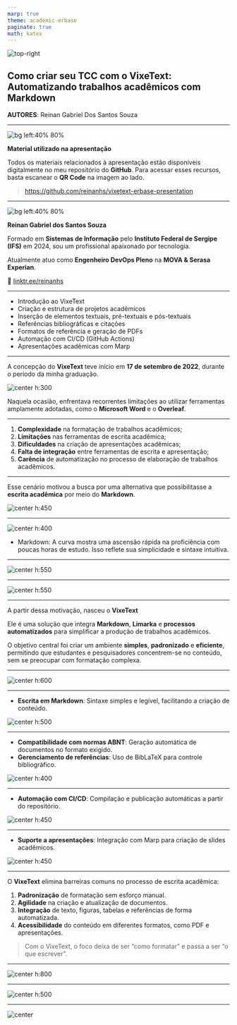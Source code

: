 ```yaml
---
marp: true
theme: academic-erbase
paginate: true
math: katex
---
```


<!-- _class: lead -->

![top-right](https://main--ornate-begonia-abfe87.netlify.app/assets/logo.svg)

## Como criar seu TCC com o VixeText: Automatizando trabalhos acadêmicos com Markdown

**AUTORES**: Reinan Gabriel Dos Santos Souza

<!-- _footer: '13 de agosto de 2025' -->

---

![bg left:40% 80%](https://www.qrtag.net/api/qr_1280.png?url=https://github.com/ReinanHS/vixetext-erbase-presentation)

**Material utilizado na apresentação**

Todos os materiais relacionados à apresentação estão disponíveis digitalmente no meu repositório do **GitHub**. Para acessar esses recursos, basta escanear o **QR Code** na imagem ao lado.

> https://github.com/reinanhs/vixetext-erbase-presentation

---

![bg left:40% 80%](https://avatars.githubusercontent.com/u/28494067?v=4)

**Reinan Gabriel dos Santos Souza**

Formado em **Sistemas de Informação** pelo **Instituto Federal de Sergipe (IFS)** em 2024, sou um profissional apaixonado por tecnologia.

Atualmente atuo como **Engenheiro DevOps Pleno** na **MOVA & Serasa Experian**.

🔗 [linktr.ee/reinanhs](https://linktr.ee/reinanhs)

---

<!-- _header: Sumário -->

* Introdução ao VixeText
* Criação e estrutura de projetos acadêmicos
* Inserção de elementos textuais, pré-textuais e pós-textuais
* Referências bibliográficas e citações
* Formatos de referência e geração de PDFs
* Automação com CI/CD (GitHub Actions)
* Apresentações acadêmicas com Marp

---

<!-- _header: Introdução ao VixeText -->

A concepção do **VixeText** teve início em **17 de setembro de 2022**, durante o período da minha graduação.

![center h:300](./img/exemplo-do-primeiro-commit.png)

Naquela ocasião, enfrentava recorrentes limitações ao utilizar ferramentas amplamente adotadas, como o **Microsoft Word** e o **Overleaf**. 

---

<!-- _header: Problemas principais identificados naquele período -->

1. **Complexidade** na formatação de trabalhos acadêmicos;
1. **Limitações** nas ferramentas de escrita acadêmica;
1. **Dificuldades** na criação de apresentações acadêmicas;
1. **Falta de integração** entre ferramentas de escrita e apresentação;
1. **Carência** de automatização no processo de elaboração de trabalhos acadêmicos.

---

Esse cenário motivou a busca por uma alternativa que possibilitasse a **escrita acadêmica** por meio do **Markdown**.

![center h:450](./img/exemplo-do-uso-markdown.png)

---

<!-- _header: Gráfico comparando a curva de aprendizado entre Markdown e LaTeX -->

![center h:400](./img/grafico-markdown-latex.png)

- Markdown: A curva mostra uma ascensão rápida na proficiência com poucas horas de estudo. Isso reflete sua simplicidade e sintaxe intuitiva.

---

<!-- _header: Exemplo de código em LaTeX -->

![center h:550](./img/exemplo-de-codigo-latex.png)

---

<!-- _header: Exemplo de código em Markdown -->

![center h:550](./img/exemplo-do-uso-markdown-2.png)

---

<!-- _header: Do conceito à ferramenta -->

A partir dessa motivação, nasceu o **VixeText** 

Ele é uma solução que integra **Markdown**, **Limarka** e **processos automatizados** para simplificar a produção de trabalhos acadêmicos.

O objetivo central foi criar um ambiente **simples**, **padronizado** e **eficiente**, permitindo que estudantes e pesquisadores concentrem-se no conteúdo, sem se preocupar com formatação complexa.

---

<!-- _header: Ilustração da integração -->

![center h:600](./img/ilustracao-da-integracao.png)

---

<!-- _header: Características principais do VixeText -->

- **Escrita em Markdown**: Sintaxe simples e legível, facilitando a criação de conteúdo.

![center h:500](./img/exemplo-de-uso-vscode.png)

---

<!-- _header: Características principais do VixeText -->

- **Compatibilidade com normas ABNT**: Geração automática de documentos no formato exigido.
- **Gerenciamento de referências**: Uso de BibLaTeX para controle bibliográfico.

![center h:400](./img/exemplo-de-caracteristicas.png)

---

<!-- _header: Características principais do VixeText -->

- **Automação com CI/CD**: Compilação e publicação automáticas a partir do repositório.

![center h:450](./img/exemplo-de-automacao-ci-cd.png)

---

<!-- _header: Características principais do VixeText -->

- **Suporte a apresentações**: Integração com Marp para criação de slides acadêmicos.

![center h:450](./img/exemplo-vetor.png)

---

<!-- _header: Benefícios para o usuário -->

O **VixeText** elimina barreiras comuns no processo de escrita acadêmica:

1. **Padronização** de formatação sem esforço manual.
2. **Agilidade** na criação e atualização de documentos.
3. **Integração** de texto, figuras, tabelas e referências de forma automatizada.
4. **Acessibilidade** do conteúdo em diferentes formatos, como PDF e apresentações.

> Com o VixeText, o foco deixa de ser “como formatar” e passa a ser “o que escrever”.

---

<!-- _header: Benefícios para o usuário -->

![center h:800](./img/exemplo-de-controle-de-versao.png)

---

<!-- _header: Benefícios para o usuário -->

![center h:500](./img/exemplo-gerenciamento-das-atividades-pelo-kanban.png)

---

<!-- _header: Comparação de ferramentas -->

![center](./img/markdown-image-779812.png)
